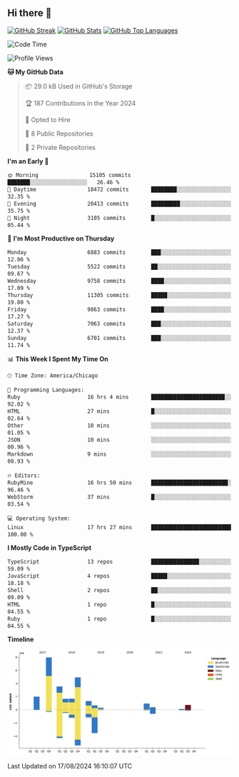 ## Hi there 👋

<!--
- 🔭 I’m currently working on ...
- 🌱 I’m currently learning ...
- 👯 I’m looking to collaborate on ...
- 🤔 I’m looking for help with ...
- 💬 Ask me about ...
- 📫 How to reach me: ...
- 😄 Pronouns: ...
- ⚡ Fun fact: ...
-->

[![GitHub Streak](https://github-readme-streak-stats.herokuapp.com?user=jameswlane&theme=tokyonight)](https://git.io/streak-stats)
[![GitHub Stats](https://github-readme-stats.vercel.app/api?username=jameswlane&show_icons=true&theme=tokyonight)](https://github-readme-stats.vercel.app)
[![GitHub Top Languages](https://github-readme-stats.vercel.app/api/top-langs?username=jameswlane&show_icons=true&locale=en&layout=compact&theme=tokyonight)](https://github-readme-stats.vercel.app)


<!--START_SECTION:waka-->
![Code Time](http://img.shields.io/badge/Code%20Time-85%20hrs%2028%20mins-blue)

![Profile Views](http://img.shields.io/badge/Profile%20Views-26-blue)

**🐱 My GitHub Data** 

> 📦 29.0 kB Used in GitHub's Storage 
 > 
> 🏆 187 Contributions in the Year 2024
 > 
> 💼 Opted to Hire
 > 
> 📜 8 Public Repositories 
 > 
> 🔑 2 Private Repositories 
 > 
**I'm an Early 🐤** 

```text
🌞 Morning                15105 commits       ███████░░░░░░░░░░░░░░░░░░   26.46 % 
🌆 Daytime                18472 commits       ████████░░░░░░░░░░░░░░░░░   32.35 % 
🌃 Evening                20413 commits       █████████░░░░░░░░░░░░░░░░   35.75 % 
🌙 Night                  3105 commits        █░░░░░░░░░░░░░░░░░░░░░░░░   05.44 % 
```
📅 **I'm Most Productive on Thursday** 

```text
Monday                   6883 commits        ███░░░░░░░░░░░░░░░░░░░░░░   12.06 % 
Tuesday                  5522 commits        ██░░░░░░░░░░░░░░░░░░░░░░░   09.67 % 
Wednesday                9758 commits        ████░░░░░░░░░░░░░░░░░░░░░   17.09 % 
Thursday                 11305 commits       █████░░░░░░░░░░░░░░░░░░░░   19.80 % 
Friday                   9863 commits        ████░░░░░░░░░░░░░░░░░░░░░   17.27 % 
Saturday                 7063 commits        ███░░░░░░░░░░░░░░░░░░░░░░   12.37 % 
Sunday                   6701 commits        ███░░░░░░░░░░░░░░░░░░░░░░   11.74 % 
```


📊 **This Week I Spent My Time On** 

```text
🕑︎ Time Zone: America/Chicago

💬 Programming Languages: 
Ruby                     16 hrs 4 mins       ███████████████████████░░   92.02 % 
HTML                     27 mins             █░░░░░░░░░░░░░░░░░░░░░░░░   02.64 % 
Other                    10 mins             ░░░░░░░░░░░░░░░░░░░░░░░░░   01.05 % 
JSON                     10 mins             ░░░░░░░░░░░░░░░░░░░░░░░░░   00.96 % 
Markdown                 9 mins              ░░░░░░░░░░░░░░░░░░░░░░░░░   00.93 % 

🔥 Editors: 
RubyMine                 16 hrs 50 mins      ████████████████████████░   96.46 % 
WebStorm                 37 mins             █░░░░░░░░░░░░░░░░░░░░░░░░   03.54 % 

💻 Operating System: 
Linux                    17 hrs 27 mins      █████████████████████████   100.00 % 
```

**I Mostly Code in TypeScript** 

```text
TypeScript               13 repos            ███████████████░░░░░░░░░░   59.09 % 
JavaScript               4 repos             █████░░░░░░░░░░░░░░░░░░░░   18.18 % 
Shell                    2 repos             ██░░░░░░░░░░░░░░░░░░░░░░░   09.09 % 
HTML                     1 repo              █░░░░░░░░░░░░░░░░░░░░░░░░   04.55 % 
Ruby                     1 repo              █░░░░░░░░░░░░░░░░░░░░░░░░   04.55 % 
```



**Timeline**

![Lines of Code chart](https://raw.githubusercontent.com/jameswlane/jameswlane/main/assets/bar_graph.png)


 Last Updated on 17/08/2024 16:10:07 UTC
<!--END_SECTION:waka-->
